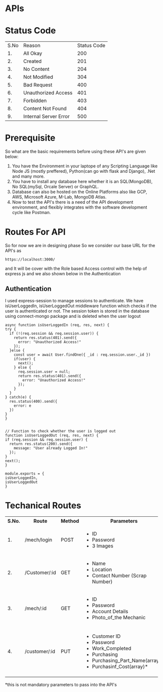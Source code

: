# APIs

# Status Code

<table>
  <tr>
    <td>S.No</td>
    <td>Reason</td>
    <td>Status Code</td>
  </tr>
  <tr>
    <td>1.</td>
    <td>All Okay</td>
    <td>200</td>
  </tr>
  <tr>
    <td>2.</td>
    <td>Created</td>
    <td>201</td>
  </tr>
  <tr>
    <td>3.</td>
    <td>No Content</td>
    <td>204</td>
  </tr>
  <tr>
    <td>4.</td>
    <td>Not Modified</td>
    <td>304</td>
  </tr>
  <tr>
    <td>5.</td>
    <td>Bad Request</td>
    <td>400</td>
  </tr>
  <tr>
    <td>6.</td>
    <td>Unauthorized Access</td>
    <td>401</td>
  </tr>
  <tr>
    <td>7.</td>
    <td>Forbidden</td>
    <td>403</td>
  </tr>
  <tr>
    <td>8.</td>
    <td>Content Not Found</td>
    <td>404</td>
  </tr>
  <tr>
    <td>9.</td>
    <td>Internal Server Error</td>
    <td>500</td>
  </tr>
</table>

  # Prerequisite
  So what are the basic requirements before using these API's are given below:
  <br />
  <ol>
    <li>You have the Environment in your laptope of any Scripting Language like Node JS (mostly preffered), 
    Python(can go with flask and Django),
    .Net and many more.</li>
    <li>You have to install any database here whether it is an SQL(MongoDB), No SQL(mySql, Orcale Server) or GraphQL.</li>
    <li>Database can also be hosted on the Online Platforms also like GCP, AWS, Microsoft Azure, M-Lab, MongoDB Atlas.</li>
    <li>Now to test the API's there is a need of the API development environment, and flexibly integrates with the software development cycle like Postman.</li>
  </ol>
  
  
  # Routes For API
  So for now we are in designing phase So we consider our base URL for the API's as 
  ```
  https://localhost:3000/
  ```
  
  and It will be cover with the Role based Access control with the help of express js and we also shown below in the Authentication

## Authentication  
I used express-session to manage sessions to authenticate. We have isUserLoggedIn, isUserLoggedOut middleware function which checks if the user is authenticated or not. The session token is stored in the database using connect-mongo package and is deleted when the user logout
  
  ```
  async function isUserLoggedIn (req, res, next) {
  try {
    if (!(req.session && req.session.user)) {
      return res.status(401).send({
        error: "Unauthorized Access!"
      });
    }else {
      const user = await User.findOne({ _id : req.session.user._id })
      if(user) {
        next();
      } else {
        req.session.user = null;
        return res.status(401).send({
          error: "Unauthorized Access!"
        });
      }
    }
  } catch(e) {
    res.status(400).send({
      error: e
    })
  }
}


// Function to check whether the user is logged out
function isUserLoggedOut (req, res, next) {
  if (req.session && req.session.user) {
    return res.status(200).send({
      message: "User already Logged In!"
    });
  }
  next();
}

module.exports = {
  isUserLoggedIn,
  isUserLoggedOut
}
  ```
  
  # Techanical Routes
  
  <table>
  <tr>
     <th>S.No.</th>
     <th>Route</th>
     <th>Method</th>
     <th>Parameters</th>
     <th>Description</th>
  </tr>
  <tr>
    <td>1.</td>
    <td>/mech/login</td>
    <td>POST</td>
    <td>
      <ul>
         <li>ID</li>
         <li>Password</li>
         <li>3 Images</li>
      </ul>
    </td>
    <td>For Login into the System</td>
  </tr>
  
  <tr>
    <td>2.</td>
    <td>/Customer/:id</td>
    <td>GET</td>
    <td>
      <ul>
         <li>Name</li>
         <li>Location</li>
         <li>Contact Number (Scrap Number)</li>
      </ul>
    </td>
    <td>Getting all the details of customers</td>
  </tr>
  
  <tr>
    <td>3.</td>
    <td>/mech/:id</td>
    <td>GET</td>
    <td>
      <ul>
         <li>ID</li>
         <li>Password</li>
         <li>Account Details</li>
         <li>Photo_of_the Mechanic</li>
      </ul>
    </td>
    <td>All the details So can see his dashboard</td>
  </tr>
  
  <tr>
    <td>4.</td>
    <td>/customer/:id</td>
    <td>PUT</td>
    <td>
      <ul>
         <li>Customer ID</li>
         <li>Password</li>
         <li>Work_Completed</li>
        <li>Purchasing</li>
        <li>Purchasing_Part_Name(array)*</li>
        <li>Purchasinf_Cost(array)*</li>
      </ul>
    </td>
    <td>For updating the customers Schema's after finishing the Work.</td>
  </tr>
  </table>
  *this is not mandatory parameters to pass into the API's
  
